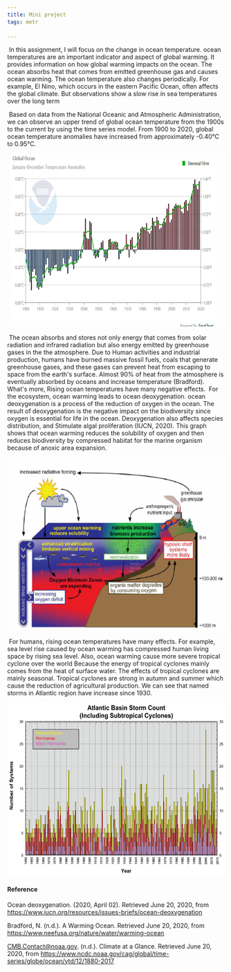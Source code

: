 ```yaml
---
title: Mini project
tags: metr

---
```



​	In this assignment, I will focus on the change in ocean temperature. ocean temperatures are an important indicator and aspect of global warming. It provides information on how global warming impacts on the ocean. The ocean absorbs heat that comes from emitted greenhouse gas and causes ocean warming. The ocean temperature also changes periodically. For example, El Nino, which occurs in the eastern Pacific Ocean, often affects the global climate. But observations show a slow rise in sea temperatures over the long term

​	Based on data from the National Oceanic and Atmospheric Administration, we can observe an upper trend of global ocean temperature from the 1900s to the current by using the time series model. From 1900 to 2020, global ocean temperature anomalies have increased from approximately -0.40℃ to 0.95°C.

<img src = "/assets/images/Mini_project/t.png" width = "600" height = "400" />



​	The ocean absorbs and stores not only energy that comes from solar radiation and infrared radiation but also energy emitted by greenhouse gases in the the atmosphere. Due to Human activities and industrial production, humans have burned massive fossil fuels, coals that generate greenhouse gases, and these gases can prevent heat from escaping to space from the earth's surface. Almost 90% of heat from the atmosphere is eventually absorbed by oceans and increase temperature (Bradford). What's more, Rising ocean temperatures have many negative effects.
​	For the ecosystem, ocean warming leads to ocean deoxygenation. ocean deoxygenation is a process of the reduction of oxygen in the ocean. The result of deoxygenation is the negative impact on the biodiversity since oxygen is essential for life in the ocean. Deoxygenation also affects species distribution, and Stimulate algal proliferation (IUCN, 2020). This graph shows that ocean warming reduces the solubility of oxygen and then reduces biodiversity by compressed habitat for the marine organism because of anoxic area expansion.

<img src="/assets/images/Mini_project/image.png"  width = "600" height = "400"/>



​	For humans, rising ocean temperatures have many effects. For example, sea level rise caused by ocean warming has compressed human living space by rising sea level. Also, ocean warming cause more severe tropical cyclone over the world Because the energy of tropical cyclones mainly comes from the heat of surface water. The effects of tropical cyclones are mainly seasonal. Tropical cyclones are strong in autumn and summer which cause the reduction of agricultural production. We can see that named storms in Atlantic region have increase since 1930.

<img src = "/assets/images/Mini_project/at.png" width = "600" height = "400" />

#### Reference

Ocean deoxygenation. (2020, April 02). Retrieved June 20, 2020, from https://www.iucn.org/resources/issues-briefs/ocean-deoxygenation

Bradford, N. (n.d.). A Warming Ocean. Retrieved June 20, 2020, from https://www.neefusa.org/nature/water/warming-ocean

CMB.Contact@noaa.gov. (n.d.). Climate at a Glance. Retrieved June 20, 2020, from https://www.ncdc.noaa.gov/cag/global/time-series/globe/ocean/ytd/12/1880-2017
